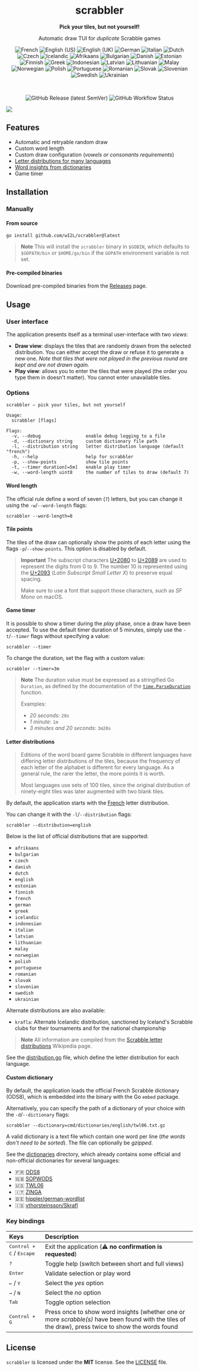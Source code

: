 <h1 align=center>scrabbler</h1>

<p align=center><b>Pick your tiles, but not yourself!</b></p>
<p align=center>Automatic draw TUI for <i>duplicate</i> Scrabble games</p>
<p align=center>
    <img alt="French" src="https://raw.githubusercontent.com/Yummygum/flagpack-core/main/svg/m/FR.svg">
    <img alt="English (US)" src="https://raw.githubusercontent.com/Yummygum/flagpack-core/main/svg/m/US.svg">
    <img alt="English (UK)" src="https://raw.githubusercontent.com/Yummygum/flagpack-core/main/svg/m/GB-NIR.svg">
    <img alt="German" src="https://raw.githubusercontent.com/Yummygum/flagpack-core/main/svg/m/DE.svg">
    <img alt="Italian" src="https://raw.githubusercontent.com/Yummygum/flagpack-core/main/svg/m/IT.svg">
    <img alt="Dutch" src="https://raw.githubusercontent.com/Yummygum/flagpack-core/main/svg/m/NL.svg">
    <img alt="Czech" src="https://raw.githubusercontent.com/Yummygum/flagpack-core/main/svg/m/CZ.svg">
    <img alt="Icelandic" src="https://raw.githubusercontent.com/Yummygum/flagpack-core/main/svg/m/IS.svg">
    <img alt="Afrikaans" src="https://raw.githubusercontent.com/Yummygum/flagpack-core/main/svg/m/ZA.svg">
    <img alt="Bulgarian" src="https://raw.githubusercontent.com/Yummygum/flagpack-core/main/svg/m/BG.svg">
    <img alt="Danish" src="https://raw.githubusercontent.com/Yummygum/flagpack-core/main/svg/m/DK.svg">
    <img alt="Estonian" src="https://raw.githubusercontent.com/Yummygum/flagpack-core/main/svg/m/EE.svg">
    <img alt="Finnish" src="https://raw.githubusercontent.com/Yummygum/flagpack-core/main/svg/m/FI.svg">
    <img alt="Greek" src="https://raw.githubusercontent.com/Yummygum/flagpack-core/main/svg/m/GR.svg">
    <img alt="Indonesian" src="https://raw.githubusercontent.com/Yummygum/flagpack-core/main/svg/m/ID.svg">
    <img alt="Latvian" src="https://raw.githubusercontent.com/Yummygum/flagpack-core/main/svg/m/LV.svg">
    <img alt="Lithuanian" src="https://raw.githubusercontent.com/Yummygum/flagpack-core/main/svg/m/LT.svg">
    <img alt="Malay" src="https://raw.githubusercontent.com/Yummygum/flagpack-core/main/svg/m/MY.svg">
    <img alt="Norwegian" src="https://raw.githubusercontent.com/Yummygum/flagpack-core/main/svg/m/NO.svg">
    <img alt="Polish" src="https://raw.githubusercontent.com/Yummygum/flagpack-core/main/svg/m/PL.svg">
    <img alt="Portuguese" src="https://raw.githubusercontent.com/Yummygum/flagpack-core/main/svg/m/PT.svg">
    <img alt="Romanian" src="https://raw.githubusercontent.com/Yummygum/flagpack-core/main/svg/m/RO.svg">
    <img alt="Slovak" src="https://raw.githubusercontent.com/Yummygum/flagpack-core/main/svg/m/SK.svg">
    <img alt="Slovenian" src="https://raw.githubusercontent.com/Yummygum/flagpack-core/main/svg/m/SI.svg">
    <img alt="Swedish" src="https://raw.githubusercontent.com/Yummygum/flagpack-core/main/svg/m/SE.svg">
    <img alt="Ukrainian" src="https://raw.githubusercontent.com/Yummygum/flagpack-core/main/svg/m/UA.svg">
</p>
<br/>
<p align=center>
    <img alt="GitHub Release (latest SemVer)" src="https://img.shields.io/github/v/release/wI2L/scrabbler">
    <img alt="GitHub Workflow Status" src="https://img.shields.io/github/actions/workflow/status/wI2L/scrabbler/ci.yml">
</p>

![](https://github.com/wI2L/scrabbler/blob/master/scrabbler.gif)

## Features

- Automatic and retryable random draw
- Custom word length
- Custom draw configuration (*vowels or consonants requirements*)
- [Letter distributions for many languages](#letter-distributions)
- [Word insights from dictionaries](#custom-dictionary)
- Game timer

## Installation

### Manually

#### From source

```shell
go install github.com/wI2L/scrabbler@latest
```

> **Note**
> This will install the `scrabbler` binary in `$GOBIN`, which defaults to `$GOPATH/bin` or `$HOME/go/bin` if the `GOPATH` environment variable is not set.

#### Pre-compiled binaries

Download pre-compiled binaries from the [Releases](https://github.com/wI2L/scrabbler/releases) page.

## Usage

### User interface

The application presents itself as a terminal user-interface with two *views*:

- **Draw view**: displays the tiles that are randomly drawn from the selected distribution. You can either accept the draw or refuse it to generate a new one. *Note that tiles that were not played in the previous round are kept and are not drawn again.*
- **Play view**: allows you to enter the tiles that were played (the order you type them in doesn't matter). You cannot enter unavailable tiles.

### Options

```text
scrabbler — pick your tiles, but not yourself

Usage:
  scrabbler [flags]

Flags:
  -v, --debug                 enable debug logging to a file
  -d, --dictionary string     custom dictionary file path
  -l, --distribution string   letter distribution language (default "french")
  -h, --help                  help for scrabbler
  -p, --show-points           show tile points
  -t, --timer duration[=5m]   enable play timer
  -w, --word-length uint8     the number of tiles to draw (default 7)
```

#### Word length

The official rule define a word of seven (`7`) letters, but you can change it using the `-w`/`--word-length` flags:

```shell
scrabbler --word-length=8
```

#### Tile points

The tiles of the draw can optionally show the points of each letter using the flags `-p`/`--show-points`. This option is disabled by default.

> **Important**
> The subscript characters [U+2080](https://www.compart.com/en/unicode/U+2080) to [U+2089](https://www.compart.com/en/unicode/U+2089) are used to represent the digits from 0 to 9. The number 10 is represented using the [U+2093](https://www.compart.com/en/unicode/U+2093) (*Latin Subscript Small Letter X*) to preserve equal spacing.
>
> Make sure to use a font that support those characters, such as *SF Mono* on macOS.

#### Game timer

It is possible to show a timer during the *play* phase, once a draw have been accepted. To use the default timer duration of 5 minutes, simply use the `-t`/`--timer` flags without specifying a value:

```shell
scrabbler --timer
```

To change the duration, set the flag with a custom value:

```shell
scrabbler --timer=3m
```

> **Note**
> The duration value must be expressed as a stringified Go `Duration`, as defined by the documentation of the [`time.ParseDuration`](https://pkg.go.dev/time#ParseDuration) function.
>
> Examples:
>
> - *20 seconds*: `20s`
> - *1 minute*: `1m`
> - *3 minutes and 20 seconds*: `3m20s`

#### Letter distributions

> Editions of the word board game Scrabble in different languages have differing letter distributions of the tiles, because the frequency of each letter of the alphabet is different for every language. As a general rule, the rarer the letter, the more points it is worth.
>
> Most languages use sets of 100 tiles, since the original distribution of ninety-eight tiles was later augmented with two blank tiles.

By default, the application starts with the [French](https://en.wikipedia.org/wiki/Scrabble_letter_distributions#French) letter distribution.

You can change it with the `-l`/`--distribution` flags:

```shell
scrabbler --distribution=english
```

Below is the list of official distributions that are supported:

- `afrikaans`
- `bulgarian`
- `czech`
- `danish`
- `dutch`
- `english`
- `estonian`
- `finnish`
- `french`
- `german`
- `greek`
- `icelandic`
- `indonesian`
- `italian`
- `latvian`
- `lithuanian`
- `malay`
- `norwegian`
- `polish`
- `portuguese`
- `romanian`
- `slovak`
- `slovenian`
- `swedish`
- `ukrainian`

Alternate distributions are also available:

- `krafla`: Alternate Icelandic distribution, sanctioned by Iceland's Scrabble clubs for their tournaments and for the national championship

> **Note**
> All information are compiled from the [Scrabble letter distributions](https://en.wikipedia.org/wiki/Scrabble_letter_distributions#Indonesian) Wikipedia page.

See the [distribution.go](https://github.com/wI2L/scrabbler/blob/master/cmd/distribution.go) file, which define the letter distribution for each language.

#### Custom dictionary

By default, the application loads the official French Scrabble dictionary (ODS8), which is embedded into the binary with the Go `embed` package.

Alternatively, you can specify the path of a dictionary of your choice with the `-d`/`--dictionary` flags:

```shell
scrabbler --dictionary=cmd/dictionaries/english/twl06.txt.gz
```

A valid dictionary is a text file which contain one word per line (*the words don't need to be sorted*). The file can optionally be *gzipped*.

See the [dictionaries](https://github.com/wI2L/scrabbler/tree/master/cmd/dictionaries) directory, which already contains some official and non-official dictionaries for several languages:

- :fr: [ODS8](https://en.wikipedia.org/wiki/L%27Officiel_du_jeu_Scrabble)
- :uk: [SOPWODS](https://en.wikipedia.org/wiki/Collins_Scrabble_Words)
- :us: [TWL06](https://en.wikipedia.org/wiki/NASPA_Word_List)
- :it: [ZINGA](https://www.listediparole.it/tutteleparole.txt)
- :de: [hippler/german-wordlist](https://github.com/hippler/german-wordlist)
- :iceland: [vthorsteinsson/Skrafl](https://github.com/vthorsteinsson/Skrafl)

### Key bindings

| Keys                                       | Description                                                                                                                                          |
|:-------------------------------------------|:-----------------------------------------------------------------------------------------------------------------------------------------------------|
| <kbd>Control + C</kbd> / <kbd>Escape</kbd> | Exit the application (:warning: **no confirmation is requested**)                                                                                    |
| <kbd>?</kbd>                               | Toggle help (switch between short and full views)                                                                                                    |
| <kbd>Enter</kbd>                           | Validate selection or play word                                                                                                                      |
| <kbd>←</kbd> / <kbd>Y</kbd>                | Select the *yes* option                                                                                                                              |
| <kbd>→</kbd> / <kbd>N</kbd>                | Select the *no* option                                                                                                                               |
| <kbd>Tab</kbd>                             | Toggle option selection                                                                                                                              |
| <kbd>Control + G</kbd>                     | Press once to show word insights (whether one or more *scrabble(s)* have been found with the tiles of the draw), press twice to show the words found |

## License

`scrabbler` is licensed under the **MIT** license. See the [LICENSE](LICENSE) file.